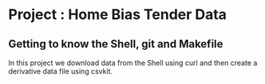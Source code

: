 # Project : Home Bias Tender Data
## Getting to know the Shell, git and Makefile
In this project we download data from the Shell using curl and then create a derivative data file using csvkit.